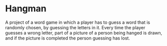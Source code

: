 # Hangman
A project of a word game in which a player has to guess a word that is randomly chosen, by guessing the letters in it. Every time the player guesses a wrong letter, part of a picture of a person being hanged is drawn, and if the picture is completed the person guessing has lost.
